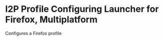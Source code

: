 I2P Profile Configuring Launcher for Firefox, Multiplatform
===========================================================

Configures a Firefox profile 

